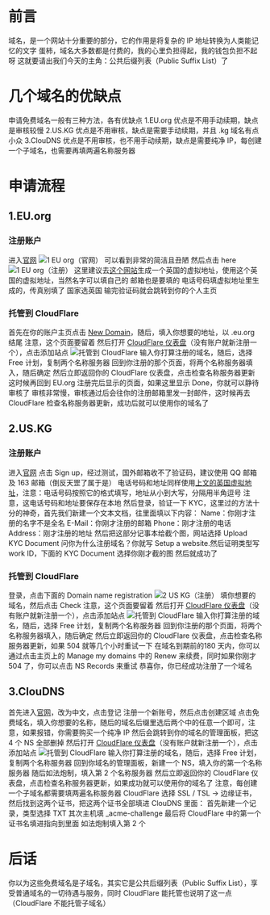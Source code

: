 # 前言
域名，是一个网站十分重要的部分，它的作用是将复杂的 IP 地址转换为人类能记忆的文字
蛋柿，域名大多数都是付费的，我的心里负担得起，我的钱包负担不起呀
这就要请出我们今天的主角：公共后缀列表（Public Suffix List）了
# 几个域名的优缺点
申请免费域名一般有三种方法，各有优缺点
1.EU.org
  优点是不用手动续期，缺点是审核较慢
2.US.KG
  优点是不用审核，缺点是需要手动续期，并且 .kg 域名有点小众
3.ClouDNS
  优点是不用审核，也不用手动续期，缺点是需要纯净 IP，每创建一个子域名，也需要再填两遍名称服务器
# 申请流程
## 1.EU.org
### 注册账户
进入[官网](https://nic.eu.org/)
![1 EU org（官网）](https://github.com/user-attachments/assets/294e39a1-2812-4dc9-aec7-7dcc7c17685c)
可以看到非常的简洁且丑陋
然后点击 here
![1 EU org（注册）](https://github.com/user-attachments/assets/3e9f9c9b-59bc-4e02-9cae-c374cbe01b48)
这里建议去[这个网站](https://www.meiguodizhi.com/uk-address)生成一个英国的虚拟地址，使用这个英国的虚拟地址，当然名字可以填自己的
邮箱也是要填的
电话号码填虚拟地址里生成的，传真别填了
国家选英国
输完验证码就会跳转到你的个人主页
### 托管到 CloudFlare
首先在你的账户主页点击 [New Domain](https://nic.eu.org/arf/en/domain/new/)，随后，填入你想要的地址，以 .eu.org 结尾
注意，这个页面要留着
然后打开 [CloudFlare 仪表盘](https://dash.cloudflare.com/)（没有账户就新注册一个），点击添加站点
![托管到 CloudFlare](https://github.com/user-attachments/assets/b5c843af-8db7-4cc2-a0f9-b3f5fe971a6b)
输入你打算注册的域名，随后，选择 Free 计划，复制两个名称服务器
回到你注册的那个页面，将两个名称服务器填入，随后确定
然后立即返回你的 CloudFlare 仪表盘，点击检查名称服务器更新
这时候再回到 EU.org 注册完后显示的页面，如果这里显示 Done，你就可以静待审核了
审核非常慢，审核通过后会往你的注册邮箱里发一封邮件，这时候再去 CloudFlare 检查名称服务器更新，成功后就可以使用你的域名了
## 2.US.KG
### 注册账户
进入[官网](https://register.us.kg/)
点击 Sign up，经过测试，国外邮箱收不了验证码，建议使用 QQ 邮箱及 163 邮箱（倒反天罡了属于是）
电话号码和地址同样使用[上文的英国虚拟地址](https://www.meiguodizhi.com/uk-address/)，注意：电话号码按照它的格式填写，地址从小到大写，分隔用半角逗号
注意，这电话号码和地址要保存在本地
然后登录，验证一下 KYC，这里过的方法十分的神奇，首先我们新建一个文本文档，往里面填以下内容：
Name：你刚才注册的名字不是全名
E-Mail：你刚才注册的邮箱
Phone：刚才注册的电话
Address：刚才注册的地址
然后把这部分记事本给截个图，网站选择 Upload KYC Document
问你为什么注册域名？你就写 Setup a website.然后证明类型写 work ID，下面的 KYC Document 选择你刚才截的图
然后就成功了
### 托管到 CloudFlare
登录，点击下面的 Domain name registration
![2 US KG（注册）](https://github.com/user-attachments/assets/2d14ae5f-1518-483e-97e3-c02e6a612736)
填你想要的域名，然后点击 Check
注意，这个页面要留着
然后打开 [CloudFlare 仪表盘](https://dash.cloudflare.com/)（没有账户就新注册一个），点击添加站点
![托管到 CloudFlare](https://github.com/user-attachments/assets/b5c843af-8db7-4cc2-a0f9-b3f5fe971a6b)
输入你打算注册的域名，随后，选择 Free 计划，复制两个名称服务器
回到你注册的那个页面，将两个名称服务器填入，随后确定
然后立即返回你的 CloudFlare 仪表盘，点击检查名称服务器更新，如果 504 就等几个小时重试一下
在域名到期前的180 天内，你可以通过点击主页上的 Manage my domains 中的 Renew 来续费，同时如果你刚才 504 了，你可以点击 NS Records 来重试
恭喜你，你已经成功注册了一个域名
## 3.ClouDNS
首先进入[官网](https://www.cloudns.net/)，改为中文，点击登记
注册一个新账号，然后点击创建区域
点击免费域名，填入你想要的名称，随后的域名后缀里选后两个中的任意一个即可，注意，如果报错，你需要购买一个纯净 IP
然后会跳转到你的域名的管理面板，把这 4 个 NS 全部删掉
然后打开 [CloudFlare 仪表盘](https://dash.cloudflare.com/)（没有账户就新注册一个），点击添加站点
![托管到 CloudFlare](https://github.com/user-attachments/assets/b5c843af-8db7-4cc2-a0f9-b3f5fe971a6b)
输入你打算注册的域名，随后，选择 Free 计划，复制两个名称服务器
回到你域名的管理面板，新建一个 NS，填入你的第一个名称服务器
随后如法炮制，填入第 2 个名称服务器
然后立即返回你的 CloudFlare 仪表盘，点击检查名称服务器更新，如果成功就可以使用你的域名了
注意，每创建一个子域名都需要填两遍名称服务器
CloudFlare 选择 SSL / TSL -> 边缘证书，然后找到这两个证书，把这两个证书全部填进 ClouDNS 里面：
首先新建一个记录，类型选择 TXT
其次主机填 _acme-challenge
最后将 CloudFlare 中的第一个证书名填进指向到里面
如法炮制填入第 2 个
# 后话
你以为这些免费域名是子域名，其实它是公共后缀列表（Public Suffix List），享受普通域名的一切待遇与服务，同时 CloudFlare 能托管也说明了这一点（CloudFlare 不能托管子域名）